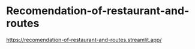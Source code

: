 # Recomendation-of-restaurant-and-routes
https://recomendation-of-restaurant-and-routes.streamlit.app/
